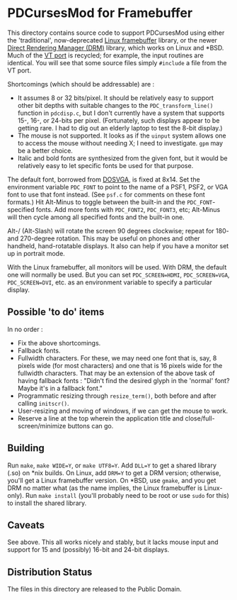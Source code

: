 PDCursesMod for Framebuffer
========================

This directory contains source code to support PDCursesMod using either the 'traditional',  now-deprecated [Linux framebuffer](https://en.wikipedia.org/wiki/Linux_framebuffer) library,  or the newer [Direct Rendering Manager (DRM)](https://en.wikipedia.org/wiki/Direct_Rendering_Manager) library,  which works on Linux and *BSD.  Much of the [VT port](../vt) is recycled;  for example, the input routines are identical.  You will see that some source files simply `#include` a file from the VT port.

Shortcomings (which should be addressable) are :

- It assumes 8 or 32 bits/pixel.  It should be relatively easy to support other bit depths with suitable changes to the `PDC_transform_line()` function in `pdcdisp.c`,  but I don't currently have a system that supports 15-, 16-, or 24-bits per pixel.   (Fortunately,  such displays appear to be getting rare.  I had to dig out an elderly laptop to test the 8-bit display.)
- The mouse is not supported.  It looks as if the `uinput` system allows one to access the mouse without needing X;  I need to investigate.  `gpm` may be a better choice.
- Italic and bold fonts are synthesized from the given font,  but it would be relatively easy to let specific fonts be used for that purpose.

The default font,  borrowed from [DOSVGA](../dosvga),  is fixed at 8x14.  Set the environment variable `PDC_FONT` to point to the name of a PSF1, PSF2,  or VGA font to use that font instead.  (See `psf.c` for comments on these font formats.)  Hit Alt-Minus to toggle between the built-in and the `PDC_FONT`-specified fonts.  Add more fonts with `PDC_FONT2`,  `PDC_FONT3`,  etc;  Alt-Minus will then cycle among all specified fonts and the built-in one.

Alt-/ (Alt-Slash) will rotate the screen 90 degrees clockwise;  repeat for 180- and 270-degree rotation.  This may be useful on phones and other handheld,  hand-rotatable displays.  It also can help if you have a monitor set up in portrait mode.

With the Linux framebuffer,  all monitors will be used.  With DRM,  the default one will normally be used.  But you can set `PDC_SCREEN=HDMI`, `PDC_SCREEN=VGA`, `PDC_SCREEN=DVI`,  etc. as an environment variable to specify a particular display.

Possible 'to do' items
----------------------

In no order :

- Fix the above shortcomings.
- Fallback fonts.
- Fullwidth characters.  For these,  we may need one font that is,  say,  8 pixels wide (for most characters) and one that is 16 pixels wide for the fullwidth characters.  That may be an extension of the above task of having fallback fonts : "Didn't find the desired glyph in the 'normal' font?  Maybe it's in a fallback font."
- Programmatic resizing through `resize_term()`,  both before and after calling `initscr()`.
- User-resizing and moving of windows,  if we can get the mouse to work.
- Reserve a line at the top wherein the application title and close/full-screen/minimize buttons can go.

Building
--------

Run `make`, `make WIDE=Y`, or `make UTF8=Y`. Add `DLL=Y` to get a shared library (.so) on *nix builds.  On Linux,  add `DRM=Y` to get a DRM version;  otherwise,  you'll get a Linux framebuffer version.  On *BSD,  use `gmake`,  and you get DRM no matter what (as the name implies,  the Linux framebuffer is Linux-only).  Run `make install` (you'll probably need to be root or use `sudo` for this) to install the shared library.

Caveats
-------

See above.  This all works nicely and stably,  but it lacks mouse input and support for 15 and (possibly) 16-bit and 24-bit displays.

Distribution Status
-------------------

The files in this directory are released to the Public Domain.
